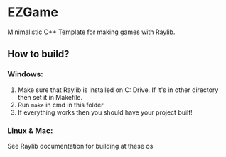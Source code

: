 # EZGame
Minimalistic C++ Template for making games with Raylib.

## How to build?
### Windows:

1. Make sure that Raylib is installed on C: Drive. If it's in other directory then set it in Makefile.
2. Run `make` in cmd in this folder
3. If everything works then you should have your project built!

### Linux & Mac:
See Raylib documentation for building at these os
